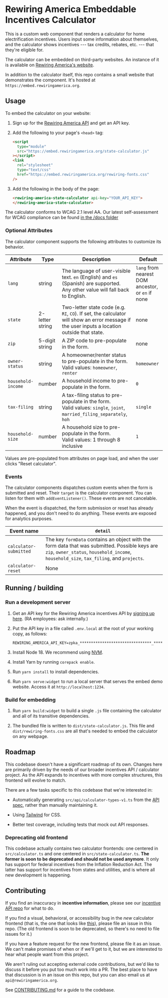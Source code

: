 # Rewiring America Embeddable Incentives Calculator

This is a custom web component that renders a calculator for home electrification incentives. Users input some information about themselves, and the calculator shows incentives --- tax credits, rebates, etc. --- that they're eligible for.

The calculator can be embedded on third-party websites. An instance of it is available on [Rewiring America's website](https://homes.rewiringamerica.org/calculator).

In addition to the calculator itself, this repo contains a small website that demonstrates the component. It's hosted at `https://embed.rewiringamerica.org`.

## Usage

To embed the calculator on your website:

1. Sign up for the [Rewiring America API](https://www.rewiringamerica.org/api) and get an API key.

2. Add the following to your page's `<head>` tag:

   ```html
   <script
     type="module"
     src="https://embed.rewiringamerica.org/state-calculator.js"
   ></script>
   <link
     rel="stylesheet"
     type="text/css"
     href="https://embed.rewiringamerica.org/rewiring-fonts.css"
   />
   ```

3. Add the following in the body of the page:

   ```html
   <rewiring-america-state-calculator api-key="YOUR_API_KEY">
   </rewiring-america-state-calculator>
   ```

The calculator conforms to WCAG 2.1 level AA. Our latest self-assessment for WCAG compliance can be found [in the /docs folder](/docs/calculator-vpat.pdf)

### Optional Attributes

The calculator component supports the following attributes to customize its behavior.

| Attribute          | Type            | Description                                                                                                                                  | Default                                           |
| ------------------ | --------------- | -------------------------------------------------------------------------------------------------------------------------------------------- | ------------------------------------------------- |
| `lang`             | string          | The language of user-visible text. `en` (English) and `es` (Spanish) are supported. Any other value will fall back to English.               | `lang` from nearest DOM ancestor, or `en` if none |
| `state`            | 2-letter string | Two-letter state code (e.g. `RI`, `CO`). If set, the calculator will show an error message if the user inputs a location outside that state. | none                                              |
| `zip`              | 5-digit string  | A ZIP code to pre-populate in the form.                                                                                                      | none                                              |
| `owner-status`     | string          | A homeowner/renter status to pre-populate in the form.<br/>Valid values: `homeowner`, `renter`                                               | `homeowner`                                       |
| `household-income` | number          | A household income to pre-populate in the form.                                                                                              | `0`                                               |
| `tax-filing`       | string          | A tax-filing status to pre-populate in the form.<br/>Valid values: `single`, `joint`, `married_filing_separately`, `hoh`                     | `single`                                          |
| `household-size`   | number          | A household size to pre-populate in the form. <br/>Valid values: 1 through 8 inclusive                                                       | `1`                                               |

Values are pre-populated from attributes on page load, and when the user clicks "Reset calculator".

### Events

The calculator components dispatches custom events when the form is submitted and reset. Their `target` is the calculator component. You can listen for them with `addEventListener()`. These events are not cancelable.

When the event is dispatched, the form submission or reset has already happened, and you don't need to do anything. These events are exposed for analytics purposes.

| Event name             | `detail`                                                                                                                                                                                  |
| ---------------------- | ----------------------------------------------------------------------------------------------------------------------------------------------------------------------------------------- |
| `calculator-submitted` | The key `formData` contains an object with the form data that was submitted. Possible keys are `zip`, `owner_status`, `household_income`, `household_size`, `tax_filing`, and `projects`. |
| `calculator-reset`     | None                                                                                                                                                                                      |

## Running / building

### Run a development server

1. Get an API key for the Rewiring America incentives API by [signing up here](https://www.rewiringamerica.org/api). (RA employees: ask internally.)

2. Put the API key in a file called `.env.local` at the root of your working copy, as follows:

   ```
   REWIRING_AMERICA_API_KEY=zpka_********************************_********
   ```

3. Install Node 18. We recommend using [NVM](https://github.com/nvm-sh/nvm).
4. Install Yarn by running `corepack enable`.
5. Run `yarn install` to install dependencies.
6. Run `yarn serve:widget` to run a local server that serves the embed demo website. Access it at `http://localhost:1234`.

### Build for embedding

1. Run `yarn build:widget` to build a single `.js` file containing the calculator and all of its transitive dependencies.

2. The bundled file is written to `dist/state-calculator.js`. This file and `dist/rewiring-fonts.css` are all that's needed to embed the calculator on any webpage.

## Roadmap

This codebase doesn't have a significant roadmap of its own. Changes here are primarily driven by the needs of our broader incentives API / calculator project. As the API expands to incentives with more complex structures, this frontend will evolve to match.

There are a few tasks specific to this codebase that we're interested in:

- Automatically generating `src/api/calculator-types-v1.ts` from the [API spec](https://api.rewiringamerica.org/spec.json), rather than manually maintaining it.

- Using [Tailwind](https://tailwindcss.com/) for CSS.

- Better test coverage, including tests that mock out API responses.

### Deprecating old frontend

This codebase actually contains two calculator frontends: one centered in `src/calculator.ts` and one centered in `src/state-calculator.ts`. **The former is soon to be deprecated and should not be used anymore**. It only has support for federal incentives from the Inflation Reduction Act. The latter has support for incentives from states and utilities, and is where all new development is happening.

## Contributing

If you find an inaccuracy in **incentive information**, please see our [incentive API repo](https://github.com/rewiringamerica/api.rewiringamerica.org) for what to do.

If you find a visual, behavioral, or accessibility bug in the _new_ calculator frontend (that is, the one that looks like [this](https://homes.rewiringamerica.org/calculator)), please file an issue in this repo. (The old frontend is soon to be deprecated, so there's no need to file issues for it.)

If you have a feature request for the new frontend, please file it as an issue. We can't make promises of when or if we'll get to it, but we are interested to hear what people want from this project.

We aren't ruling out accepting external code contributions, but we'd like to discuss it before you put too much work into a PR. The best place to have that discussion is in an issue on this repo, but you can also email us at `api@rewiringamerica.org`.

See [CONTRIBUTING.md](CONTRIBUTING.md) for a guide to the codebase.
